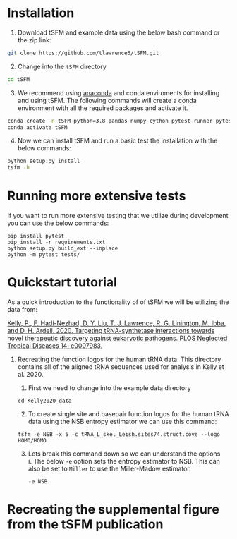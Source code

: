 
# Installation
1. Download tSFM and example data using the below bash command or the zip link: 
```bash
git clone https://github.com/tlawrence3/tSFM.git
```
2. Change into the `tSFM` directory
```bash
cd tSFM
```
3. We recommend using [anaconda](https://www.anaconda.com/products/individual) and conda enviroments for installing and using tSFM. The following commands will create a conda environment with all the required packages and activate it.
```bash
conda create -n tSFM python=3.8 pandas numpy cython pytest-runner pytest scipy pasty mpmath statsmodels
conda activate tSFM
```
4. Now we can install tSFM and run a basic test the installation with the below commands:
```bash
python setup.py install
tsfm -h
```

# Running more extensive tests
If you want to run more extensive testing that we utilize during development you can use the below commands:
```shell
pip install pytest
pip install -r requirements.txt
python setup.py build_ext --inplace
python -m pytest tests/
```

# Quickstart tutorial
As a quick introduction to the functionality of of tSFM we will be utilizing the data from: 

[Kelly, P., F. Hadi-Nezhad, D. Y. Liu, T. J. Lawrence, R. G. Linington, M. Ibba, and D. H. Ardell. 2020. Targeting tRNA-synthetase interactions towards novel therapeutic discovery against eukaryotic pathogens. PLOS Neglected Tropical Diseases 14: e0007983.](https://doi.org/10.1371/journal.pntd.0007983)

1. Recreating the function logos for the human tRNA data. This directory contains all of the aligned tRNA sequences used for analysis in Kelly et al. 2020.
   1. First we need to change into the example data directory
   ```shell
   cd Kelly2020_data
   ```
   
   2. To create single site and basepair function logos for the human tRNA data using the NSB entropy estimator we can use this command:
   ```shell
   tsfm -e NSB -x 5 -c tRNA_L_skel_Leish.sites74.struct.cove --logo HOMO/HOMO
   ```
   3. Lets break this command down so we can understand the options   
      i. The below `-e` option sets the entropy estimator to NSB. This can also be set to `Miller` to use the Miller-Madow estimator.
      ```shell
      -e NSB
      ```
# Recreating the supplemental figure from the tSFM publication
